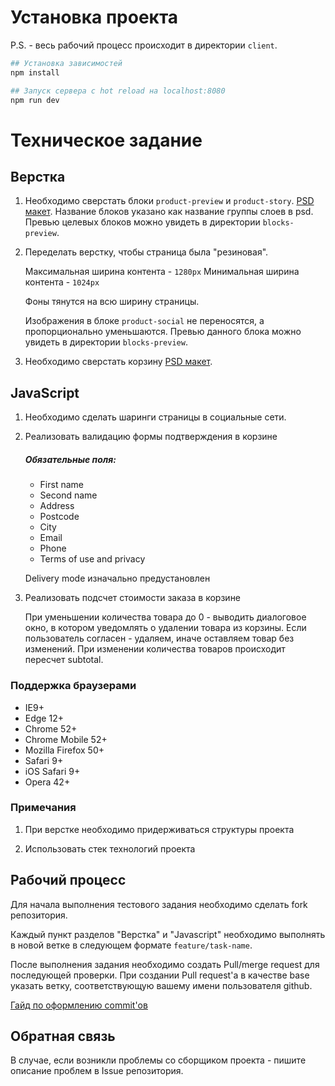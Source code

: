 # Установка проекта

P.S. - весь рабочий процесс происходит в директории `client`.

``` bash
## Установка зависимостей
npm install

## Запуск сервера с hot reload на localhost:8080
npm run dev

```

# Техническое задание

## Верстка

1. Необходимо сверстать блоки `product-preview` и `product-story`.
[PSD макет](https://goo.gl/OesXm3). Название блоков указано как название группы 
слоев в psd. Превью целевых блоков можно увидеть в директории `blocks-preview`.

2. Переделать верстку, чтобы страница была "резиновая".

   Максимальная ширина контента - `1280px`
   Минимальная ширина контента - `1024px`

   Фоны тянутся на всю ширину страницы.

   Изображения в блоке `product-social` не переносятся, а пропорционально
   уменьшаются. Превью данного блока можно увидеть в директории `blocks-preview`.

3. Необходимо сверстать корзину [PSD макет](https://goo.gl/RgvJGo).

## JavaScript

1. Необходимо сделать шаринги страницы в социальные сети.

2. Реализовать валидацию формы подтверждения в корзине 

   ##### Обязательные поля:
   * First name
   * Second name
   * Address
   * Postcode
   * City
   * Email
   * Phone
   * Terms of use and privacy

   Delivery mode изначально предустановлен

3. Реализовать подсчет стоимости заказа в корзине

   При уменьшении количества товара до 0 - выводить диалоговое окно, в котором
   уведомлять о удалении товара из корзины. Если пользователь согласен - удаляем,
   иначе оставляем товар без изменений.
   При изменении количества товаров происходит пересчет subtotal.

### Поддержка браузерами

- IE9+
- Edge 12+
- Chrome 52+
- Chrome Mobile 52+
- Mozilla Firefox 50+
- Safari 9+
- iOS Safari 9+
- Opera 42+

### Примечания

1. При верстке необходимо придерживаться структуры проекта

2. Использовать стек технологий проекта

## Рабочий процесс

Для начала выполнения тестового задания необходимо сделать fork репозитория.

Каждый пункт разделов "Верстка" и "Javascript" необходимо выполнять в новой
ветке в следующем формате `feature/task-name`.

После выполнения задания необходимо создать Pull/merge request для последующей
проверки. При создании Pull request'а в качестве base указать ветку,
соответствующую вашему имени пользователя github. 

[Гайд по оформлению commit'ов](https://gist.github.com/stephenparish/9941e89d80e2bc58a153#format-of-the-commit-message)

## Обратная связь

В случае, если возникли проблемы со сборщиком проекта - пишите описание проблем
в Issue репозитория.

